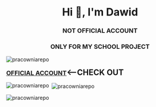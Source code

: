 <h1 align="center">Hi 👋, I'm Dawid</h1>
<h3 align="center">NOT OFFICIAL ACCOUNT</h3>
<h3 align="center">ONLY FOR MY SCHOOL PROJECT</h3>


<p align="left"> <img src="https://komarev.com/ghpvc/?username=pracowniarepo&label=Profile%20views&color=0e75b6&style=flat" alt="pracowniarepo" /> </p>

<p style=" display: inline;"><h3  style=" display: inline;"><a href="https://github.com/DarkSpine433" target="blank">OFFICIAL ACCOUNT</a></h3><h2 style=" display: inline;"><--CHECK OUT</h2></p>

<p><img align="left" src="https://github-readme-stats.vercel.app/api/top-langs?username=pracowniarepo&show_icons=true&locale=en&layout=compact" alt="pracowniarepo" /></p>

<p>&nbsp;<img align="center" src="https://github-readme-stats.vercel.app/api?username=pracowniarepo&show_icons=true&locale=en" alt="pracowniarepo" /></p>

<p><img align="center" src="https://github-readme-streak-stats.herokuapp.com/?user=pracowniarepo&" alt="pracowniarepo" /></p>

